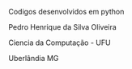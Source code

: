 Codigos desenvolvidos em python

Pedro Henrique da Silva Oliveira

Ciencia da Computação - UFU

Uberlândia MG
